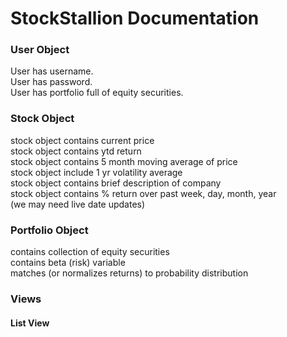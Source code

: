 # StockStallion Documentation


### User Object 
User has username.  
User has password.   
User has portfolio full of equity securities.  



### Stock Object
stock object contains current price  
stock object contains ytd return  
stock object contains 5 month moving average of price  
stock object include 1 yr volatility average  
stock object contains brief description of company  
stock object contains % return over past week, day, month, year  
(we may need live date updates)  


### Portfolio Object
contains collection of equity securities  
contains beta (risk) variable  
matches (or normalizes returns) to probability distribution  

### Views

#### List View 
